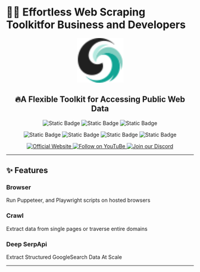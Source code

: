 # 🚀🤖 Effortless Web Scraping Toolkitfor Business and Developers

<div align="center">
  <img src="static/image/logo.svg" height="120" alt="logo">

  <h2 align="center">🔥A Flexible Toolkit for Accessing Public Web Data</h2>

  ![Static Badge](https://img.shields.io/badge/scrapeless-Deep%20SerpAPI-%2312A594)
  ![Static Badge](https://img.shields.io/badge/scrapeless-Scraping%20Browser-%2312A594)
  ![Static Badge](https://img.shields.io/badge/scrapeless-Universal%20Scraping%20API-%2312A594)

  ![Static Badge](https://img.shields.io/badge/Proxy-195%20Countries-%2312A594)
  ![Static Badge](https://img.shields.io/badge/Captcha%20Solver-AI%20Powered-%2312A594)
  ![Static Badge](https://img.shields.io/badge/Cloudflare-Unlock%20Turnstile-%2312A594)
  ![Static Badge](https://img.shields.io/badge/Fingerprint-Customizable-%2312A594)
  
  <p align="center">
    <a href="https://www.scrapeless.com/en">
      <img src="https://img.shields.io/badge/Official%20Website-12A594?style=for-the-badge&logo=google-chrome&logoColor=white" alt="Official Website"/>
    </a>
    <a href="https://www.youtube.com/@Scrapeless">
      <img src="https://img.shields.io/badge/Follow%20on%20YouTuBe-FF0033?style=for-the-badge&logo=youtube&logoColor=white" alt="Follow on YouTuBe" />
    </a>
    <a href="https://discord.com/invite/xBcTfGPjCQ">
      <img src="https://img.shields.io/badge/Join%20our%20Discord-5865F2?style=for-the-badge&logo=discord&logoColor=white" alt="Join our Discord" />
    </a>
  </p>

</div>

---

## ✨ Features
### Browser
Run Puppeteer, and Playwright scripts on hosted browsers

### Crawl
Extract data from single pages or traverse entire domains

### Deep SerpApi
Extract Structured GoogleSearch Data At Scale

---
